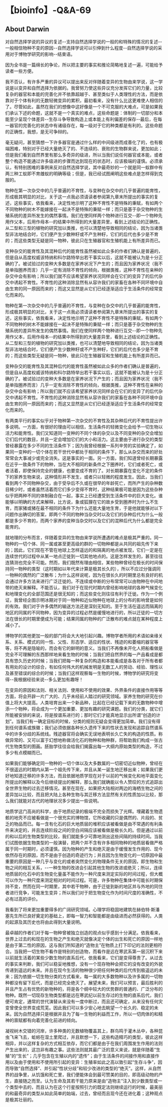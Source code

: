 # 【bioinfo】-Q&A-69

## About Darwin

对自然选择学说的异议的复述--支持自然选择学说的一般的和特殊的情况的复述--一般相信物种不变的原因--自然选择学说可以引伸到什么程度--自然选择学说的采用对于博物学研究的影响--结束语。

因为全书是一篇绵长的争论，所以把主要的事实和推论简略地复述一遍，可能给予读者一些方便。

我不否认，有许多严重的异议可以提出来反对伴随着变异的生物由来学说，这一学说是以变异和自然选择为依据的。我曾努力使这些异议充分发挥它们的力量，比较复杂的器官和本能的完善化并不依靠超越于、甚至类似于人类理性的方法，而是依靠对于个体有利的无数轻微变异的累积，最初看来，没有什么比这更难使人相信的了。尽管如此，虽然在我们的想像中这好像是一个不可克服的大难点，可是如果我们承认下述的命题，这就不是一个真实的难点，这些命题是：体制的一切部分和本能至少呈现个体差异--生存斗争导致构造上或本能上有利偏差的保存--最后，在每一器官的完善化的状态中有诸级存在，每一级对于它的种类都是有利的。这些命题的正确性，我想，是无可争辩的。

毫无疑问，甚至猜想一下许多器官是通过什么样的中间级进而成善化了的，也有极端困难，特别对于已经大量绝灭了的、不连续的、衰败的生物群来说，更加如此；但是我们看到自然界里有那么多奇异的级进，所以当我们说任何器官或本能，或者整个构造不能通过许多级进的步骤而达到现在的状态时，应该极端的谨慎。必须承认，有特别困难的事例来反对自然选择学说，其中最奇妙的一个就是同一蚁群中有两三种工蚁即不育雌蚁的明确等级；但是，我已经试图阐明这些难点是怎样得到克服的。

物种在第一次杂交中的几乎普遍的不育性，与变种在杂交中的几乎普遍的能育性，形成极其明显的对比，关于这一点我必须请读者参阅第九章末所提出的事实的复述，这些事实，依我看来，决定性地示明了这种不育性不是特殊的秉赋，有如两个不同物种的树木不能嫁接在一起决不是特殊的秉赋一样；而只是基于杂交物种的生殖系统的差异所发生的偶然事情。我们在使同样两个物种进行互交--即一个物种先用作父本，后用作母本--的结果中所得到的大量差异里，看到上述结论的正确性。从二型和三型的植物的研究加以类推，也可以清楚地导致相同的结论，因为当诸类型非法地结合时，它们便产生少数种籽或不产生种籽，它们的后代也多少是不育的；而这些类型无疑是同一物种，彼此只在生殖器官和生殖机能上有所差异而已。

变种杂交的能育性及其混种后代的能育性虽然被如此众多的作者们确认是普遍的，但是自从高度权威该特纳和科尔路特举出若干事实以后，这就不能被认为是十分正确的了。被试验过的变种大多数是在家养状况下产生的；而且因为家养状况（我不是单指圈养而言）几乎一定有消除不育性的倾向，根据类推，这种不育性在亲种的杂交中会有影响；所以我们就不应该希望家养状况同样会在它们的变异了的后代杂交中诱起不育性。不育性的这种消除显然有从容许我们的家畜在各种不同环境中自由生育的同一原因而来的；而这又显然是从它们已经逐渐适应于生活条件的经常变化而来的。

物种在第一次杂交中的几乎普遍的不育性，与变种在杂交中的几乎普遍的能育性，形成极其明显的对比，关于这一点我必须请读者参阅第九章末所提出的事实的复述，这些事实，依我看来，决定性地示明了这种不育性不是特殊的秉赋，有如两个不同物种的树木不能嫁接在一起决不是特殊的秉赋一样；而只是基于杂交物种的生殖系统的差异所发生的偶然事情。我们在使同样两个物种进行互交--即一个物种先用作父本，后用作母本--的结果中所得到的大量差异里，看到上述结论的正确性。从二型和三型的植物的研究加以类推，也可以清楚地导致相同的结论，因为当诸类型非法地结合时，它们便产生少数种籽或不产生种籽，它们的后代也多少是不育的；而这些类型无疑是同一物种，彼此只在生殖器官和生殖机能上有所差异而已。

变种杂交的能育性及其混种后代的能育性虽然被如此众多的作者们确认是普遍的，但是自从高度权威该特纳和科尔路特举出若干事实以后，这就不能被认为是十分正确的了。被试验过的变种大多数是在家养状况下产生的；而且因为家养状况（我不是单指圈养而言）几乎一定有消除不育性的倾向，根据类推，这种不育性在亲种的杂交中会有影响；所以我们就不应该希望家养状况同样会在它们的变异了的后代杂交中诱起不育性。不育性的这种消除显然有从容许我们的家畜在各种不同环境中自由生育的同一原因而来的；而这又显然是从它们已经逐渐适应于生活条件的经常变化而来的。

有两类平行的事实似乎对于物种第一次杂交的不育性及其杂种后代的不育性提出许多说明。一方面，有很好的理由可以相信，生活条件的轻微变化会给予一切生物以活力和能育性。我们又知道同一变种的不同个体的杂交以及不同变种的杂交会增加它们后代的数目，并且一定会增加它们的大小和活力。这主要由于进行杂交的类型曾经暴露在多少不同的生活条件下；因为我曾经根据一系列辛劳的实验确定了，如果同一变种的一切个体在若干世代中都处于相同的条件下，那么从杂交而来的好处常常会大事减少或完全消失。这是事实的一面。另一方面，我们知道曾经长期暴露在近乎一致条件下的物种，当在大不相同的新条件之下圈养时，它们或者死亡，或者活着，即使保持完全的健康，也要变成不育的了。对长期暴露在变化不定的条件下的家养生物来说，这种情形并不发生，或者只以轻微的程度发生。因此，当我们看到两个不同物种杂交，由于受孕后不久或在很早的年龄死亡，而所产生的杂种数目稀少时，或者虽然活着而它们多少变得不育时，这种结果极可能是因为这些杂种似乎把两种不同的体制融合在一起，事实上已经遭受到生活条件中的巨大变化。谁能够以明确的方式来解释，比方说，象或狐狸在它的故乡受到圈养时为什么不生育，而家猪或猪在最不相同的条件下为什么还能大量地生育，于是他就能够对以下问题作出确切的答案，即两个不同的物种当杂交时以及它们的杂种后代为什么一般都是多少不育的，而两个家养的变种当杂交时以及它们的混种后代为什么都是完全能育的。

就地理的分布而言，伴随着变异的生物由来学说所遭遇的难点是极其严重的。同一物种的一切个体、同一属或甚至更高级的群的一切物种都是从共同的祖先传下来的；因此，它们现在不管在地球上怎样遥远的和隔离的地点被发现，它们一定是在连续世代的过程中从某一地点迁徙到一切其他地点的。这是怎样发生的，甚至往往连猜测也完全不可能。然而，我们既然有理由相信，某些物种曾经在极长的时间保持同一物种的类型（这时期如以年代来计算是极其长久的），所以不应过分强调同一物种的偶然的广泛散布；为什么这样说呢，因为在很长久的时期里总有良好的机会通过许多方法来进行广泛迁徙的。不连续或中断的分布常常可以由物种在中间地带的绝灭来解释。不能否认，我们对于在现代时期内曾经影响地球的各种气候变化和地理变化的全部范围还是很无知的；而这些变化则往往有利于迁徙。作为一个例证，我曾经企图示明冰期对于同一物种和近似物种在地球上的分布的影响曾是如何的有效。我们对于许多偶然的输送方法还是深刻无知的。至于生活在遥远而隔离的地区的同属的不同物种，因为变异的过程必然是缓慢地进行的，所以迁徒的一切方法在很长的时期里便成为可能；结果同属的物种的广泛散布的难点就在某种程度上减小了。

博物学的其他更加一般的部门将会大大地引起兴趣。博物学者所用的术语如亲缘关系、关系、模式的同一性、父性、形态学、适应的性状、残迹的和萎缩的器官等等，将不再是隐喻的，而会有它的鲜明的意义。当我们不再像未开化人把船看做是完全不可理解的东西那样地来看生物的时候；当我们把自然界的每一产品看成是都具有悠久历史的时候；当我们把每一种复杂的构造和本能看成是各各对于所有者都有用处的设计的综合，有如任何伟大的机械发明是无数工人的劳动、经验、理性以及甚至错误的综合的时候；当我们这样观察每一生物的时候，博物学的研究将变得--我根据经验来说--多么更加有趣呀！

在变异的原因和法则、相关法则、使用和不使用的效果、外界条件的直接作用等等方面，将会开辟一片广大的、几乎未经前人踏过的研究领域。家养生物的研究在价值上将大大提高。人类培育出来一个新品种，比起在已经记载下来的无数物种中增添一个物种，将会成为一个更加重要、更加有趣的研究课题。我们的分类，就它们所能被安排的来说，将是按谱系进行的；那时它们才能真地显示出所谓“创造的计划”。当我们有一确定目标的时候，分类的规则无疑会变得更加简单。我们没有得到任何谱系或族徽；我们必须依据各种长久遗传下来的性状去发现和追踪自然谱系中的许多分歧的系统线。残迹器官将会确实无误地表明长久亡失的构造的性质。称做异常的、又可以富于幻想地称做活化石的物种和物种群，将帮助我们构成一张古代生物类型的图画。胚胎学往往会给我们揭露出每一大纲内原始类型的构造，不过多少有点模糊而已。

如果我们能够确定同一物种的一切个体以及大多数属的一切密切近似物种，曾经在不很遥远的时期内从第一个祖先传下来，并且从某一诞生地迁移出来；如果我们更好地知道迁移的许多方法，而且依据地质学现在对于以前的气候变化和地平面变化所提出的解释以及今后继续提出的解释，那么我们就确能以令人赞叹的方式追踪出全世界生物的过去迁移情况。甚至在现在，如果把大陆相对两边的海栖生物之间的差异加以比较，而且把大陆上各种生物与其迁移方法显然有关的性质加以比较，那么我们就能对古代的地理状况多少提出一些说明。

地质学这门高尚的科学，由于地质纪录的极端不完全而损失了光辉。埋藏着生物遗骸的地壳不应被看做是一个很充实的博物馆，它所收藏的只是偶然的、片段的、贫乏的物品而已。每一含有化石的巨大地质层的堆积应该被看做是由不常遇的有利条件来决定的，并且连续阶段之间的空白间隔应该被看做是极长久的。但是通过以前的和以后的生物类型的比较，我们就能多少可靠地测出这些间隔的持续时间。当我们试图依据生物类型的一般演替，把两个并不含有许多相同物种的地质层看做严格属于同一时期时，必须谨慎。因为物种的产生和绝灭是由于缓慢发生作用的、现今依然存在的原因，而不是由于创造的奇迹行为；并且因为生物变化的一切原因中最重要的原因是一种几乎与变化的或者突然变化的物理条件无关的原因，即生物和生物之间的相互关系，--一种生物的改进会引起其他生物的改进或绝灭；所以，连续地质层的化石中的生物变化量虽不能作为一种尺度来测定实际的时间过程，但大概可以作为一种尺度来测定相对的时间过程。可是，许多物种在集体中可能长时期保持不变，然而在同一时期里，其中若干物种，由于迁徙到新的地区并与外地的同住者进行竞争，可能发生变异；所以我们对于把生物变化作为时间尺度的准确性，不必有过高的评价。

我看到了将来更加重要得多的广阔研究领域。心理学将稳固地建筑在赫伯特·斯潘塞先生所已良好奠定的基础上，即每一智力和智能都是由级进而必然获得的。人类的起源及其历史也将由此得到大量说明。

最卓越的作者们对于每一物种曾被独立创造的观点似乎感到十分满足。依我看来，世界上过去的和现在的生物之产生和绝灭就像决定个体的出生和死亡的原因一样地是由于第二性的原因，这与我们所知道的“造物主”在物质上打下印记的法则更相符合。当我把一切生物不看作是特别的创造物，而看作是远在寒武系第一层沉积下来以前就生活着的某些少数生物的直系后代，依我看来，它们是变得尊贵了。从过去的事实来判断，我们可以稳妥地推想，没有一个现存物种会把它的没有改变的外貌传递到遥远的未来。并且在现今生活的物种很少把任何种类的后代传到极遥远的未来；因为依据一切生物分类的方式看来，每一属的大多数物种以及许多属的一切物种都没有留下后代，而是已经完全绝灭了。展望未来，我们可以预言，最后胜利的并且产生占有优势的新物种的，将是各个纲中较大的优势群的普通的、广泛分布的物种。既然一切现存生物类型都是远在寒武纪以前生存过的生物的直系后代，我们便可肯定，通常的世代演替从来没有一度中断过，而且还可确定，从来没有任何灾变曾使全世界变成荒芜。因此我们可以多少安心地去眺望一个长久的、稳定的未来。因为自然选择只是根据并且为了每一生物的利益而工作，所以一切肉体的和精神的禀赋都有向着完善化前进的倾向。

凝视树木交错的河岸，许多种类的无数植物覆盖其上，群鸟鸣于灌木丛中，各种昆虫飞来飞去，蚯蚓在湿土里爬过，并且默想一下，这些构造精巧的类型，彼此这样相异，并以这样复杂的方式相互依存，而它们都是由于在我们周围发生作用的法则产生出来的，这岂非有趣之事。这些法则就其最广泛的意义来说，就是伴随着“生殖”的“生长”；几乎包含在生殖以内的“遗传”；由于生活条件的间接作用和直接作用以及由于使用和不使用所引起的变异：生殖率如此之高以致引起“生存斗争”，因而导致“自然选择”、并引起“性状分歧”和较少改进的类型的“绝灭”。这样，从自然界的战争里，从饥饿和死亡里，我们便能体会到最可赞美的目的，即高级动物的产生，直接随之而至。认为生命及其若干能力原来是由“造物主”注入到少数类型或一个类型中去的，而且认为在这个行星按照引力的既定法则继续运行的时候，最美丽的和最奇异的类型从如此简单的始端，过去，曾经而且现今还在进化着；这种观点是极其壮丽的。

